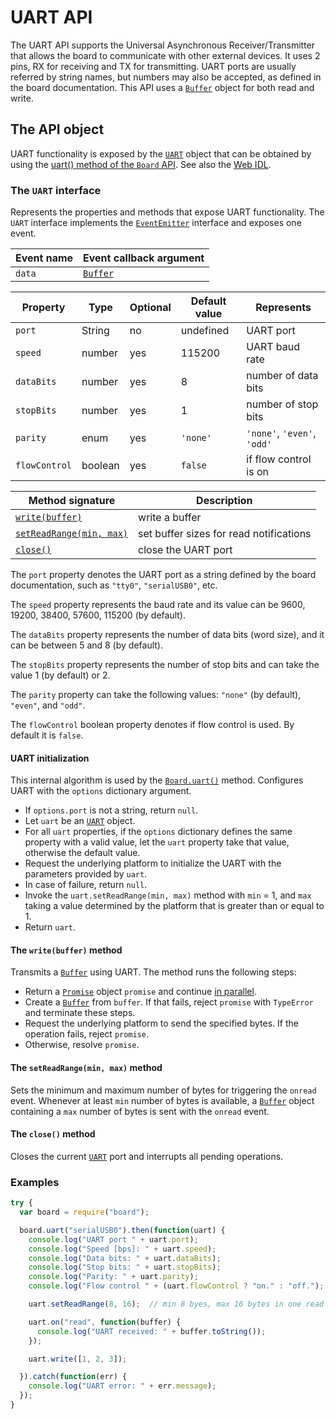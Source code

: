 UART API
========

The UART API supports the Universal Asynchronous Receiver/Transmitter that allows the board to communicate with other external devices. It uses 2 pins, RX for receiving and TX for transmitting. UART ports are usually referred by string names, but numbers may also be accepted, as defined in the board documentation.
This API uses a [`Buffer`](../README.md/#buffer) object for both read and write.

The API object
--------------
UART functionality is exposed by the [`UART`](#uart) object that can be obtained by using the [uart() method of the `Board` API](./README.md/#uart). See also the [Web IDL](./webidl.md).

<a name="uart"></a>
### The `UART` interface
Represents the properties and methods that expose UART functionality. The `UART` interface implements the [`EventEmitter`](../README.md/#events) interface and exposes one event.

| Event name        | Event callback argument |
| --------------    | ----------------------- |
| `data`            | [`Buffer`](../README.md/#buffer) |

| Property   | Type   | Optional | Default value | Represents |
| ---        | ---    | ---      | ---           | ---        |
| `port`     | String | no       | undefined     | UART port |
| `speed`    | number | yes      | 115200        | UART baud rate |
| `dataBits` | number | yes      | 8             | number of data bits |
| `stopBits` | number | yes      | 1             | number of stop bits |
| `parity`   | enum   | yes      | `'none'`      | `'none'`, `'even'`, `'odd'` |
| `flowControl` | boolean | yes  | `false`       | if flow control is on |

| Method signature          | Description            |
| ---                       | ---                    |
| [`write(buffer)`](#write) | write a buffer |
| [`setReadRange(min, max)`](#readrange) | set buffer sizes for read notifications |
| [`close()`](#close)       | close the UART port |

The `port` property denotes the UART port as a string defined by the board documentation, such as `"tty0"`, `"serialUSB0"`, etc.

The `speed` property represents the baud rate and its value can be 9600, 19200, 38400, 57600, 115200 (by default).

The `dataBits` property represents the number of data bits (word size), and it can be between 5 and 8 (by default).

The `stopBits` property represents the number of stop bits and can take the value 1 (by default) or 2.

The `parity` property can take the following values: `"none"` (by default), `"even"`, and `"odd"`.

The `flowControl` boolean property denotes if flow control is used. By default it is `false`.

<a name="init"></a>
#### UART initialization
This internal algorithm is used by the [`Board.uart()`](./README.md/#uart) method. Configures UART with the `options` dictionary argument.
- If `options.port` is not a string, return `null`.
- Let `uart` be an [`UART`](#uart) object.
- For all `uart` properties, if the `options` dictionary defines the same property with a valid value, let the `uart` property take that value, otherwise the default value.
- Request the underlying platform to initialize the UART with the parameters provided by `uart`.
- In case of failure, return `null`.
- Invoke the `uart.setReadRange(min, max)` method with `min` = 1, and `max` taking a value determined by the platform that is greater than or equal to 1.
- Return `uart`.

<a name="write"></a>
#### The `write(buffer)` method
Transmits a [`Buffer`](../README.md/#buffer) using UART. The method runs the following steps:
- Return a [`Promise`](../README.md/#promise) object `promise` and continue [in parallel](https://html.spec.whatwg.org/#in-parallel).
- Create a [`Buffer`](../README.md/#buffer) from `buffer`. If that fails, reject `promise` with `TypeError` and terminate these steps.
- Request the underlying platform to send the specified bytes.
If the operation fails, reject `promise`.
- Otherwise, resolve `promise`.

<a name="readrange"></a>
#### The `setReadRange(min, max)` method
Sets the minimum and maximum number of bytes for triggering the `onread` event. Whenever at least `min` number of bytes is available, a [`Buffer`](../README.md/#buffer) object containing a `max` number of bytes is sent with the `onread` event.

<a name="close"></a>
#### The `close()` method
Closes the current [`UART`](#uart) port and interrupts all pending operations.

### Examples

```javascript
try {
  var board = require("board");

  board.uart("serialUSB0").then(function(uart) {
    console.log("UART port " + uart.port);
    console.log("Speed [bps]: " + uart.speed);
    console.log("Data bits: " + uart.dataBits);
    console.log("Stop bits: " + uart.stopBits);
    console.log("Parity: " + uart.parity);
    console.log("Flow control " + (uart.flowControl ? "on." : "off.");

    uart.setReadRange(8, 16);  // min 8 byes, max 16 bytes in one read event

    uart.on("read", function(buffer) {
      console.log("UART received: " + buffer.toString());
    });

    uart.write([1, 2, 3]);

  }).catch(function(err) {
    console.log("UART error: " + err.message);
  });
}
```
